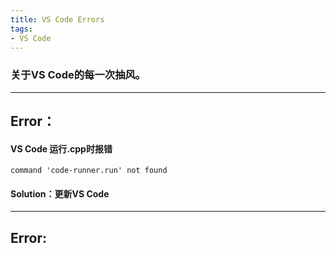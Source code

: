 ```yaml
---
title: VS Code Errors
tags:
- VS Code
---
```

### 关于VS Code的每一次抽风。

---

## Error：
#### VS Code 运行.cpp时报错
```
command 'code-runner.run' not found
```

#### Solution：更新VS Code

---

## Error:
